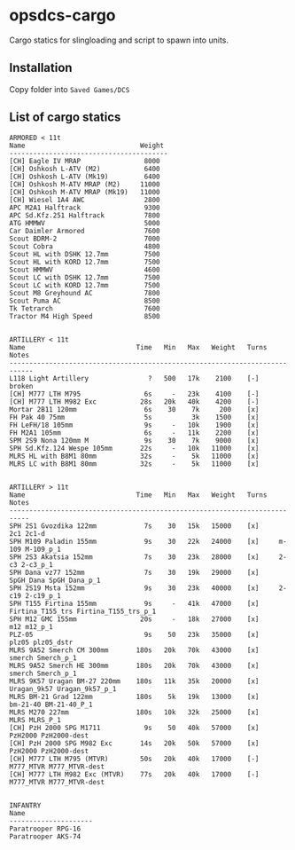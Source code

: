 # opsdcs-cargo

Cargo statics for slingloading and script to spawn into units.

## Installation

Copy folder into `Saved Games/DCS`

## List of cargo statics

    ARMORED < 11t
    Name                             Weight
    ----------------------------------------
    [CH] Eagle IV MRAP                8000
    [CH] Oshkosh L-ATV (M2)           6400
    [CH] Oshkosh L-ATV (Mk19)         6400
    [CH] Oshkosh M-ATV MRAP (M2)     11000
    [CH] Oshkosh M-ATV MRAP (Mk19)   11000
    [CH] Wiesel 1A4 AWC               2800
    APC M2A1 Halftrack                9300
    APC Sd.Kfz.251 Halftrack          7800
    ATG HMMWV                         5000
    Car Daimler Armored               7600
    Scout BDRM-2                      7000
    Scout Cobra                       4800
    Scout HL with DSHK 12.7mm         7500
    Scout HL with KORD 12.7mm         7500
    Scout HMMWV                       4600
    Scout LC with DSHK 12.7mm         7500
    Scout LC with KORD 12.7mm         7500
    Scout M8 Greyhound AC             7800
    Scout Puma AC                     8500
    Tk Tetrarch                       7600
    Tractor M4 High Speed             8500


    ARTILLERY < 11t
    Name                            Time   Min   Max   Weight   Turns   Notes
    ----------------------------------------------------------------------------
    L118 Light Artillery               ?   500   17k    2100    [-]     broken
    [CH] M777 LTH M795                6s     -   23k    4100    [-]
    [CH] M777 LTH M982 Exc           28s   20k   40k    4200    [-]
    Mortar 2B11 120mm                 6s    30    7k     200    [x]
    FH Pak 40 75mm                    5s          3k    1500    [x]
    FH LeFH/18 105mm                  9s     -   10k    1900    [x]
    FH M2A1 105mm                     6s     -   11k    2200    [x]
    SPM 2S9 Nona 120mm M              9s    30    7k    9000    [x]
    SPH Sd.Kfz.124 Wespe 105mm       22s     -   10k   11000    [x]
    MLRS HL with B8M1 80mm           32s     -    5k   11000    [x]
    MLRS LC with B8M1 80mm           32s     -    5k   11000    [x]


    ARTILLERY > 11t
    Name                            Time   Min   Max   Weight   Turns   Notes
    ---------------------------------------------------------------------------
    SPH 2S1 Gvozdika 122mm            7s    30   15k   15000    [x]     2c1 2c1-d
    SPH M109 Paladin 155mm            9s    30   22k   24000    [x]     m-109 M-109_p_1
    SPH 2S3 Akatsia 152mm             7s    30   23k   28000    [x]     2-c3 2-c3_p_1
    SPH Dana vz77 152mm               7s    30   19k   29000    [x]     SpGH_Dana SpGH_Dana_p_1
    SPH 2S19 Msta 152mm               9s    30   23k   40000    [x]     2-c19 2-c19_p_1
    SPH T155 Firtina 155mm            9s     -   41k   47000    [x]     Firtina_T155_trs Firtina_T155_trs_p_1
    SPH M12 GMC 155mm                20s     -   18k   27000    [x]     m12 m12_p_1
    PLZ-05                            9s    50   23k   35000    [x]     plz05 plz05_dstr
    MLRS 9A52 Smerch CM 300mm       180s   20k   70k   43000    [x]     smerch Smerch_p_1
    MLRS 9A52 Smerch HE 300mm       180s   20k   70k   43000    [x]     smerch Smerch_p_1
    MLRS 9K57 Uragan BM-27 220mm    180s   11k   35k   20000    [x]     Uragan_9k57 Uragan_9k57_p_1
    MLRS BM-21 Grad 122mm           180s    5k   19k   13000    [x]     bm-21-40 BM-21-40_P_1
    MLRS M270 227mm                 180s   10k   32k   25000    [x]     MLRS MLRS_P_1
    [CH] PzH 2000 SPG M1711           9s    50   40k   57000    [x]     PzH2000 PzH2000-dest
    [CH] PzH 2000 SPG M982 Exc       14s   20k   50k   57000    [x]     PzH2000 PzH2000-dest
    [CH] M777 LTH M795 (MTVR)        50s   20k   40k   17000    [-]     M777_MTVR M777_MTVR-dest
    [CH] M777 LTH M982 Exc (MTVR)    77s   20k   40k   17000    [-]     M777_MTVR M777_MTVR-dest


    INFANTRY
    Name
    ---------------------
    Paratrooper RPG-16
    Paratrooper AKS-74
